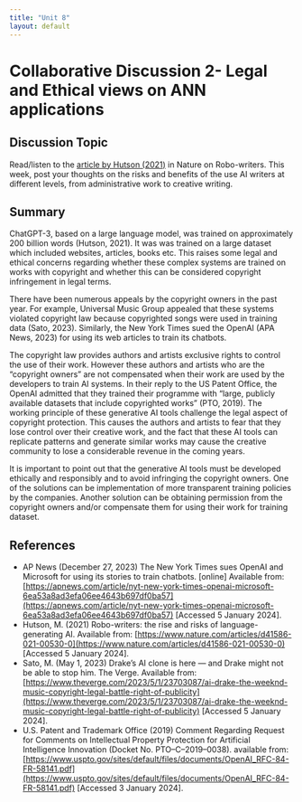 ```yaml
---
title: "Unit 8"
layout: default
---
```

# Collaborative Discussion 2- Legal and Ethical views on ANN applications

## Discussion Topic
Read/listen to the [article by Hutson (2021)](https://www.nature.com/articles/d41586-021-00530-0) in Nature on Robo-writers. This week, post your thoughts on the risks and benefits of the use AI writers at different levels, from administrative work to creative writing.

## Summary
ChatGPT-3, based on a large language model, was trained on approximately 200 billion words (Hutson, 2021). It was was trained on a large dataset which included websites, articles, books etc. This raises some legal and ethical concerns regarding whether these complex systems are trained on works with copyright and whether this can be considered copyright infringement in legal terms. 

There have been numerous appeals by the copyright owners in the past year. For example, Universal Music Group appealed that these systems violated copyright law because copyrighted songs were used in training data (Sato, 2023). Similarly, the New York Times sued the OpenAI  (APA News, 2023) for using its web articles to train its chatbots. 

The copyright law provides authors and artists exclusive rights to control the use of their work. However these authors and artists who are the “copyright owners” are not compensated when their work are used by the developers to train AI systems. In their reply to the US Patent Office, the OpenAI admitted that they trained their programme with “large, publicly available datasets that include copyrighted works” (PTO, 2019). The working principle of these generative AI tools challenge the legal aspect of copyright protection. This causes the authors and artists to fear that they lose control over their creative work, and the fact that these AI tools can replicate patterns and generate similar works may cause the creative community to lose a considerable revenue in the coming years.

It is important to point out that the generative AI tools must be  developed ethically and responsibly and to avoid infringing the copyright owners. One of the solutions can be implementation of more transparent training policies by the companies. Another solution can be obtaining permission from the copyright owners and/or compensate them for using their work for training dataset.

## References
+ AP News (December 27, 2023) The New York Times sues OpenAI and Microsoft for using its stories to train chatbots. [online] Available from: [https://apnews.com/article/nyt-new-york-times-openai-microsoft-6ea53a8ad3efa06ee4643b697df0ba57](https://apnews.com/article/nyt-new-york-times-openai-microsoft-6ea53a8ad3efa06ee4643b697df0ba57) [Accessed 5 January 2024].
+ Hutson, M. (2021) Robo-writers: the rise and risks of language-generating AI. Available from: [https://www.nature.com/articles/d41586-021-00530-0](https://www.nature.com/articles/d41586-021-00530-0) [Accessed 5 January 2024].
+ Sato, M. (May 1, 2023)  Drake’s AI clone is here — and Drake might not be able to stop him. The Verge. Available from: [https://www.theverge.com/2023/5/1/23703087/ai-drake-the-weeknd-music-copyright-legal-battle-right-of-publicity](https://www.theverge.com/2023/5/1/23703087/ai-drake-the-weeknd-music-copyright-legal-battle-right-of-publicity) [Accessed 5 January 2024].
+ ‌U.S. Patent and Trademark Office (2019) Comment Regarding Request for Comments on Intellectual Property Protection for Artificial Intelligence Innovation (Docket No. PTO–C–2019–0038). available from: [https://www.uspto.gov/sites/default/files/documents/OpenAI_RFC-84-FR-58141.pdf](https://www.uspto.gov/sites/default/files/documents/OpenAI_RFC-84-FR-58141.pdf) [Accessed 3 January 2024].

